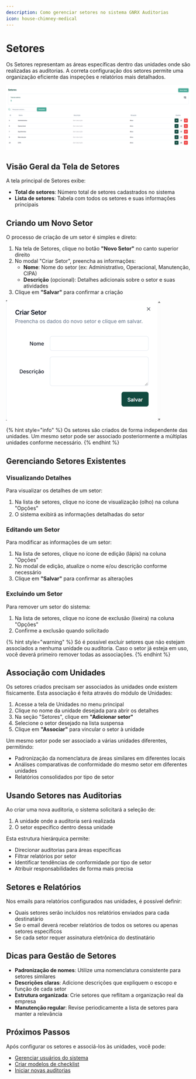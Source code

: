 ```yaml
---
description: Como gerenciar setores no sistema GNRX Auditorias
icon: house-chimney-medical
---
```


# Setores

Os Setores representam as áreas específicas dentro das unidades onde são realizadas as auditorias. A correta configuração dos setores permite uma organização eficiente das inspeções e relatórios mais detalhados.

![Tela de setores](../../.gitbook/assets/setores.png)

## Visão Geral da Tela de Setores

A tela principal de Setores exibe:

* **Total de setores**: Número total de setores cadastrados no sistema
* **Lista de setores**: Tabela com todos os setores e suas informações principais

## Criando um Novo Setor

O processo de criação de um setor é simples e direto:

1. Na tela de Setores, clique no botão **"Novo Setor"** no canto superior direito
2. No modal "Criar Setor", preencha as informações:
   * **Nome**: Nome do setor (ex: Administrativo, Operacional, Manutenção, CIPA)
   * **Descrição** (opcional): Detalhes adicionais sobre o setor e suas atividades
3. Clique em **"Salvar"** para confirmar a criação

![Modal de criação de setor](../../.gitbook/assets/setor-criar.png)

{% hint style="info" %}
Os setores são criados de forma independente das unidades. Um mesmo setor pode ser associado posteriormente a múltiplas unidades conforme necessário.
{% endhint %}

## Gerenciando Setores Existentes

### Visualizando Detalhes

Para visualizar os detalhes de um setor:

1. Na lista de setores, clique no ícone de visualização (olho) na coluna "Opções"
2. O sistema exibirá as informações detalhadas do setor

### Editando um Setor

Para modificar as informações de um setor:

1. Na lista de setores, clique no ícone de edição (lápis) na coluna "Opções"
2. No modal de edição, atualize o nome e/ou descrição conforme necessário
3. Clique em **"Salvar"** para confirmar as alterações

### Excluindo um Setor

Para remover um setor do sistema:

1. Na lista de setores, clique no ícone de exclusão (lixeira) na coluna "Opções"
2. Confirme a exclusão quando solicitado

{% hint style="warning" %}
Só é possível excluir setores que não estejam associados a nenhuma unidade ou auditoria. Caso o setor já esteja em uso, você deverá primeiro remover todas as associações.
{% endhint %}

## Associação com Unidades

Os setores criados precisam ser associados às unidades onde existem fisicamente. Esta associação é feita através do módulo de Unidades:

1. Acesse a tela de Unidades no menu principal
2. Clique no nome da unidade desejada para abrir os detalhes
3. Na seção "Setores", clique em **"Adicionar setor"**
4. Selecione o setor desejado na lista suspensa
5. Clique em **"Associar"** para vincular o setor à unidade

Um mesmo setor pode ser associado a várias unidades diferentes, permitindo:

* Padronização da nomenclatura de áreas similares em diferentes locais
* Análises comparativas de conformidade do mesmo setor em diferentes unidades
* Relatórios consolidados por tipo de setor

## Usando Setores nas Auditorias

Ao criar uma nova auditoria, o sistema solicitará a seleção de:

1. A unidade onde a auditoria será realizada
2. O setor específico dentro dessa unidade

Esta estrutura hierárquica permite:

* Direcionar auditorias para áreas específicas
* Filtrar relatórios por setor
* Identificar tendências de conformidade por tipo de setor
* Atribuir responsabilidades de forma mais precisa

## Setores e Relatórios

Nos emails para relatórios configurados nas unidades, é possível definir:

* Quais setores serão incluídos nos relatórios enviados para cada destinatário
* Se o email deverá receber relatórios de todos os setores ou apenas setores específicos
* Se cada setor requer assinatura eletrônica do destinatário

## Dicas para Gestão de Setores

* **Padronização de nomes**: Utilize uma nomenclatura consistente para setores similares
* **Descrições claras**: Adicione descrições que expliquem o escopo e função de cada setor
* **Estrutura organizada**: Crie setores que reflitam a organização real da empresa
* **Manutenção regular**: Revise periodicamente a lista de setores para manter a relevância

## Próximos Passos

Após configurar os setores e associá-los às unidades, você pode:

* [Gerenciar usuários do sistema](../../../web/usuario.md)
* [Criar modelos de checklist](../../../web/modelo-customizado.md)
* [Iniciar novas auditorias](../../../web/criar-auditoria.md)
